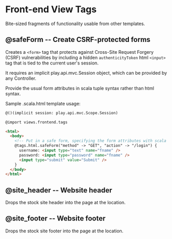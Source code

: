 Front-end View Tags
===================

Bite-sized fragments of functionality usable from other templates.


@safeForm -- Create CSRF-protected forms
----------------------------------------

Creates a `<form>` tag that protects against Cross-Site Request Forgery
(CSRF) vulnerabilities by including a hidden `authenticityToken` html
`<input>` tag that is tied to the current user's session. 

It requires an implicit play.api.mvc.Session object, which can be provided
by any Controller.

Provide the usual form attributes in scala tuple syntax rather than
html syntax.

Sample .scala.html template usage:

```html
@()(implicit session: play.api.mvc.Scope.Session)

@import views.frontend.tags

<html>
  <body>
    <!-- Put in a safe form, specifying the form attributes with scala tuple syntax --> 
    @tags.html.safeForm("method" -> "GET", "action" -> "/login") {
      username: <input type="text" name="fname" />
      password: <input type="password" name="fname" />
      <input type="submit" value="Submit" />
    }
  </body>
</html>
```

@site_header -- Website header
------------------------------

Drops the stock site header into the page at the location.


@site_footer -- Website footer
------------------------------

Drops the stock site footer into the page at the location.


